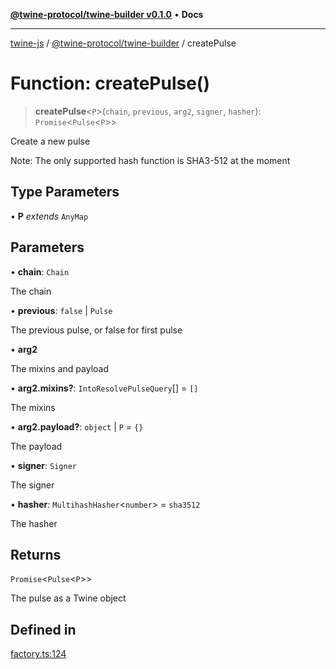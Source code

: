 [**@twine-protocol/twine-builder v0.1.0**](../README.md) • **Docs**

***

[twine-js](../../../README.md) / [@twine-protocol/twine-builder](../README.md) / createPulse

# Function: createPulse()

> **createPulse**\<`P`\>(`chain`, `previous`, `arg2`, `signer`, `hasher`): `Promise`\<`Pulse`\<`P`\>\>

Create a new pulse

Note: The only supported hash function is SHA3-512 at the moment

## Type Parameters

• **P** *extends* `AnyMap`

## Parameters

• **chain**: `Chain`

The chain

• **previous**: `false` \| `Pulse`

The previous pulse, or false for first pulse

• **arg2**

The mixins and payload

• **arg2.mixins?**: `IntoResolvePulseQuery`[] = `[]`

The mixins

• **arg2.payload?**: `object` \| `P` = `{}`

The payload

• **signer**: `Signer`

The signer

• **hasher**: `MultihashHasher`\<`number`\> = `sha3512`

The hasher

## Returns

`Promise`\<`Pulse`\<`P`\>\>

The pulse as a Twine object

## Defined in

[factory.ts:124](https://github.com/twine-protocol/twine-js/blob/bc5370ff2573a6e5e5c7a912acc672967ce4c5db/packages/twine-builder/src/factory.ts#L124)
